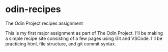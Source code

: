 # odin-recipes
The Odin Project recipes assignment

This is my first major assignment as part of The Odin Project. I'll be making a simple recipe site consisting of a few pages using Git and VSCode. I'll be practicing html, file structure, and git commit syntax.